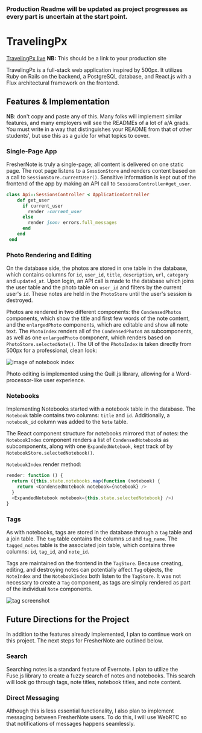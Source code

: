 ### Production Readme will be updated as project progresses as every part is uncertain at the start point.

# TravelingPx

[TravelingPx live][heroku] **NB:** This should be a link to your production site

[heroku]: http://www.herokuapp.com

TravelingPx is a full-stack web application inspired by 500px.  It utilizes Ruby on Rails on the backend, a PostgreSQL database, and React.js with a Flux architectural framework on the frontend.  

## Features & Implementation

 **NB**: don't copy and paste any of this.  Many folks will implement similar features, and many employers will see the READMEs of a lot of a/A grads.  You must write in a way that distinguishes your README from that of other students', but use this as a guide for what topics to cover.  

### Single-Page App

FresherNote is truly a single-page; all content is delivered on one static page.  The root page listens to a `SessionStore` and renders content based on a call to `SessionStore.currentUser()`.  Sensitive information is kept out of the frontend of the app by making an API call to `SessionsController#get_user`.

```ruby
class Api::SessionsController < ApplicationController
    def get_user
      if current_user
        render :current_user
      else
        render json: errors.full_messages
      end
    end
 end
  ```

### Photo Rendering and Editing

  On the database side, the photos are stored in one table in the database, which contains columns for `id`, `user_id`, `title`, `description`, `url`, `category` and `updated_at`.  Upon login, an API call is made to the database which joins the user table and the photo table on `user_id` and filters by the current user's `id`.  These notes are held in the `PhotoStore` until the user's session is destroyed.  

  Photos are rendered in two different components: the `CondensedPhotos` components, which show the title and first few words of the note content, and the `enlargedPhoto` components, which are editable and show all note text.  The `PhotoIndex` renders all of the `CondensedPhoto`s as subcomponents, as well as one `enlargedPhoto` component, which renders based on `PhotoStore.selectedNote()`. The UI of the `PhotoIndex` is taken directly from 500px for a professional, clean look:  

![image of notebook index](https://github.com/appacademy/sample-project-proposal/blob/master/docs/noteIndex.png)

Photo editing is implemented using the Quill.js library, allowing for a Word-processor-like user experience.

### Notebooks

Implementing Notebooks started with a notebook table in the database.  The `Notebook` table contains two columns: `title` and `id`.  Additionally, a `notebook_id` column was added to the `Note` table.  

The React component structure for notebooks mirrored that of notes: the `NotebookIndex` component renders a list of `CondensedNotebook`s as subcomponents, along with one `ExpandedNotebook`, kept track of by `NotebookStore.selectedNotebook()`.  

`NotebookIndex` render method:

```javascript
render: function () {
  return ({this.state.notebooks.map(function (notebook) {
    return <CondensedNotebook notebook={notebook} />
  }
  <ExpandedNotebook notebook={this.state.selectedNotebook} />)
}
```

### Tags

As with notebooks, tags are stored in the database through a `tag` table and a join table.  The `tag` table contains the columns `id` and `tag_name`.  The `tagged_notes` table is the associated join table, which contains three columns: `id`, `tag_id`, and `note_id`.  

Tags are maintained on the frontend in the `TagStore`.  Because creating, editing, and destroying notes can potentially affect `Tag` objects, the `NoteIndex` and the `NotebookIndex` both listen to the `TagStore`.  It was not necessary to create a `Tag` component, as tags are simply rendered as part of the individual `Note` components.  

![tag screenshot](https://github.com/appacademy/sample-project-proposal/blob/master/docs/tagScreenshot.png)

## Future Directions for the Project

In addition to the features already implemented, I plan to continue work on this project.  The next steps for FresherNote are outlined below.

### Search

Searching notes is a standard feature of Evernote.  I plan to utilize the Fuse.js library to create a fuzzy search of notes and notebooks.  This search will look go through tags, note titles, notebook titles, and note content.  

### Direct Messaging

Although this is less essential functionality, I also plan to implement messaging between FresherNote users.  To do this, I will use WebRTC so that notifications of messages happens seamlessly.  
